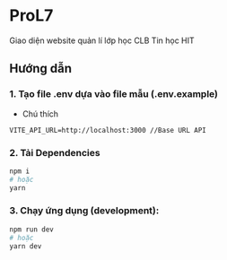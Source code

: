# ProL7

Giao diện website quản lí lớp học CLB Tin học HIT

## Hướng dẫn

### 1. Tạo file .env dựa vào file mẫu (.env.example)

- Chú thích

```
VITE_API_URL=http://localhost:3000 //Base URL API
```

### 2. Tải Dependencies

```bash
npm i
# hoặc
yarn
```

### 3. Chạy ứng dụng (development):

```bash
npm run dev
# hoặc
yarn dev
```
